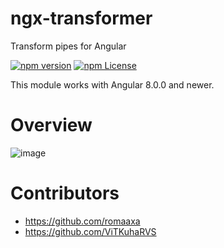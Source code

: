 # ngx-transformer

Transform pipes for Angular

[![npm version](https://img.shields.io/npm/v/ngx-transformer.svg)](https://www.npmjs.com/package/ngx-transformer)
[![npm License](https://img.shields.io/npm/l/ngx-transformer.svg?style=flat-square)](https://github.com/romaaxa/ngx-transformer/LICENSE)

This module works with Angular 8.0.0 and newer.

# Overview
![image](https://user-images.githubusercontent.com/37483697/221354753-1510c356-2414-48ee-9b31-31fcc4f23b59.png)

# Contributors
 - https://github.com/romaaxa
 - https://github.com/ViTKuhaRVS

